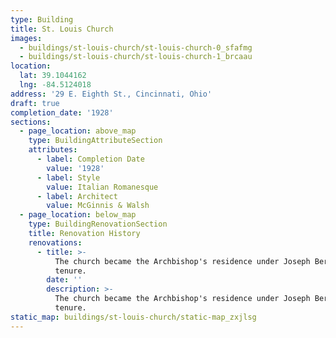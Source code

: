 ```yaml
---
type: Building
title: St. Louis Church
images:
  - buildings/st-louis-church/st-louis-church-0_sfafmg
  - buildings/st-louis-church/st-louis-church-1_brcaau
location:
  lat: 39.1044162
  lng: -84.5124018
address: '29 E. Eighth St., Cincinnati, Ohio'
draft: true
completion_date: '1928'
sections:
  - page_location: above_map
    type: BuildingAttributeSection
    attributes:
      - label: Completion Date
        value: '1928'
      - label: Style
        value: Italian Romanesque
      - label: Architect
        value: McGinnis & Walsh
  - page_location: below_map
    type: BuildingRenovationSection
    title: Renovation History
    renovations:
      - title: >-
          The church became the Archbishop's residence under Joseph Bernadin's
          tenure.
        date: ''
        description: >-
          The church became the Archbishop's residence under Joseph Bernadin's
          tenure.
static_map: buildings/st-louis-church/static-map_zxjlsg
---
```

